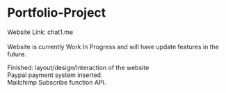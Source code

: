 # Portfolio-Project
Website Link: chat1.me<br><br>
Website is currently Work In Progress and will have update features in the future.<br>

Finished:
layout/design/interaction of the website<br>
Paypal payment system inserted.<br>
Mailchimp Subscribe function API.

